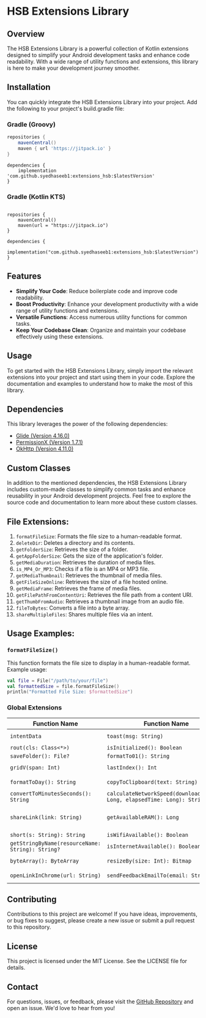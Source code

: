 # HSB Extensions Library

## Overview
The HSB Extensions Library is a powerful collection of Kotlin extensions designed to simplify your Android development tasks and enhance code readability. With a wide range of utility functions and extensions, this library is here to make your development journey smoother.

## Installation
You can quickly integrate the HSB Extensions Library into your project. Add the following to your project's build.gradle file:


### Gradle (Groovy)
```groovy
repositories {
    mavenCentral()
    maven { url 'https://jitpack.io' }
}
```
```
dependencies {
    implementation 'com.github.syedhaseeb1:extensions_hsb:$latestVersion'
}
```

### Gradle (Kotlin KTS)

```KTS

repositories {
    mavenCentral()
    maven(url = "https://jitpack.io")
}
```
```
dependencies {
    implementation("com.github.syedhaseeb1:extensions_hsb:$latestVersion")
}
```
## Features
- **Simplify Your Code**: Reduce boilerplate code and improve code readability.
- **Boost Productivity**: Enhance your development productivity with a wide range of utility functions and extensions.
- **Versatile Functions**: Access numerous utility functions for common tasks.
- **Keep Your Codebase Clean**: Organize and maintain your codebase effectively using these extensions.

## Usage
To get started with the HSB Extensions Library, simply import the relevant extensions into your project and start using them in your code. Explore the documentation and examples to understand how to make the most of this library.

## Dependencies
This library leverages the power of the following dependencies:
- [Glide (Version 4.16.0)](https://github.com/bumptech/glide)
- [PermissionX (Version 1.7.1)](https://github.com/guolindev/PermissionX)
- [OkHttp (Version 4.11.0)](https://github.com/square/okhttp)

## Custom Classes
In addition to the mentioned dependencies, the HSB Extensions Library includes custom-made classes to simplify common tasks and enhance reusability in your Android development projects. Feel free to explore the source code and documentation to learn more about these custom classes.


## File Extensions:

1. `formatFileSize`: Formats the file size to a human-readable format.
2. `deleteDir`: Deletes a directory and its contents.
3. `getFolderSize`: Retrieves the size of a folder.
4. `getAppFolderSize`: Gets the size of the application's folder.
5. `getMediaDuration`: Retrieves the duration of media files.
6. `is_MP4_Or_MP3`: Checks if a file is an MP4 or MP3 file.
7. `getMediaThumbnail`: Retrieves the thumbnail of media files.
8. `getFileSizeOnline`: Retrieves the size of a file hosted online.
9. `getMediaFrame`: Retrieves the frame of media files.
10. `getFilePathFromContentUri`: Retrieves the file path from a content URI.
11. `getThumbFromAudio`: Retrieves a thumbnail image from an audio file.
12. `fileToBytes`: Converts a file into a byte array.
13. `shareMultipleFiles`: Shares multiple files via an intent.

## Usage Examples:

### `formatFileSize()`

This function formats the file size to display in a human-readable format. Example usage:

```kotlin
val file = File("/path/to/your/file")
val formattedSize = file.formatFileSize()
println("Formatted File Size: $formattedSize")
```
### Global Extensions

| Function Name | Function Name | Function Name |
| ------------- | ------------- | ------------- |
| `intentData` | `toast(msg: String)` | `routWithData(data: String, cls: Class<*>)` |
| `rout(cls: Class<*>)` | `isInitialized(): Boolean` | `routFlow(cls: Class<*>)` |
| `saveFolder(): File?` | `formatTo01(): String` | `verticalRv()` |
| `gridV(span: Int)` | `lastIndex(): Int` | `convertMillisToDateFormat(): String` |
| `formatToDay(): String` | `copyToClipboard(text: String)` | `bitArray(link: String): ByteArray` |
| `convertToMinutesSeconds(): String` | `calculateNetworkSpeed(downloadedBytes: Long, elapsedTime: Long): String` | `log(msg: String): String` |
| `shareLink(link: String)` | `getAvailableRAM(): Long` | `downloadThisFile(url: String, destinationPath: String?, fileName: String): File?` |
| `short(s: String): String` | `isWifiAvailable(): Boolean` | `replaceCharacters(): String` |
| `getStringByName(resourceName: String): String?` | `isInternetAvailable(): Boolean` | `getCurrentTime(): String` |
| `byteArray(): ByteArray` | `resizeBy(size: Int): Bitmap` | `shortenUrl(longUrl: String, callback: (String?) -> Unit)` |
| `openLinkInChrome(url: String)` | `sendFeedbackEmailTo(email: String)` | `capitalizeFirstLetter(): String` |

## Contributing
Contributions to this project are welcome! If you have ideas, improvements, or bug fixes to suggest, please create a new issue or submit a pull request to this repository.

## License
This project is licensed under the MIT License. See the LICENSE file for details.

## Contact
For questions, issues, or feedback, please visit the [GitHub Repository](https://github.com/syedhaseeb1/extensions_hsb) and open an issue. We'd love to hear from you!
